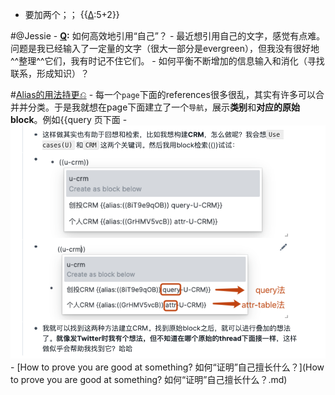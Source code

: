 - 要加两个；； {{[∆](∆.md):5+2}}

#@Jessie
    - **[Q](Q.md):** 如何高效地引用“自己”？
        - 最近想引用自己的文字，感觉有点难。问题是我已经输入了一定量的文字（很大一部分是evergreen），但我没有很好地^^整理^^它们，我有时记不住它们。
        - 如何平衡不断增加的信息输入和消化（寻找联系，形成知识）？
    
#[Alias的用法持更⎌](Alias的用法持更⎌.md)
        - 每一个`page`下面的references很多很乱，其实有许多可以合并并分类。于是我就想在page下面建立了一个`导航`，展示**类别**和**对应的原始block**。例如{{query 页下面
        - ![](../images/LEPiaKA2j-.png?)
    - [How to prove you are good at something? 如何“证明”自己擅长什么？](How to prove you are good at something? 如何“证明”自己擅长什么？.md)
